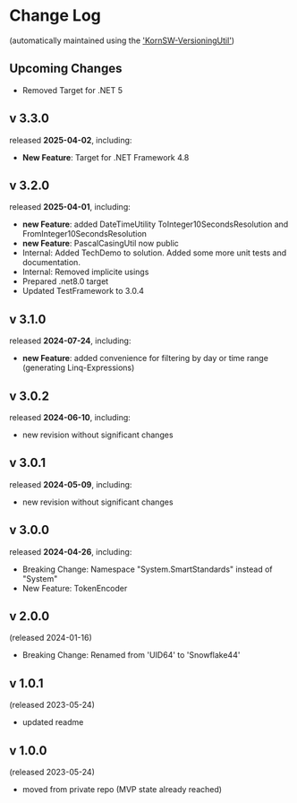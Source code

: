 # Change Log

(automatically maintained using the ['KornSW-VersioningUtil'](https://github.com/KornSW/VersioningUtil))



## Upcoming Changes

- Removed Target for .NET 5



## v 3.3.0
released **2025-04-02**, including:
 - **New Feature**: Target for .NET Framework 4.8



## v 3.2.0
released **2025-04-01**, including:
 - **new Feature**: added DateTimeUtility ToInteger10SecondsResolution and FromInteger10SecondsResolution
 - **new Feature**: PascalCasingUtil now public
 - Internal: Added TechDemo to solution. Added some more unit tests and documentation.
 - Internal: Removed implicite usings
 - Prepared .net8.0 target
 - Updated TestFramework to 3.0.4



## v 3.1.0
released **2024-07-24**, including:
 - **new Feature**: added convenience for filtering by day or time range (generating Linq-Expressions)



## v 3.0.2
released **2024-06-10**, including:
 - new revision without significant changes



## v 3.0.1
released **2024-05-09**, including:
 - new revision without significant changes



## v 3.0.0
released **2024-04-26**, including:
 - Breaking Change: Namespace "System.SmartStandards" instead of "System"
 - New Feature: TokenEncoder



## v 2.0.0
(released 2024-01-16)

 - Breaking Change: Renamed from 'UID64' to 'Snowflake44'

## v 1.0.1
(released 2023-05-24)

 - updated readme

## v 1.0.0
(released 2023-05-24)

 - moved from private repo (MVP state already reached)
